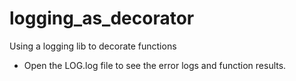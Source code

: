 # logging_as_decorator
Using a logging lib to decorate functions


- Open the LOG.log file to see the error logs and function results.